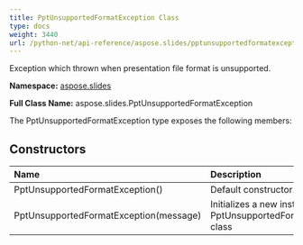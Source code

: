 ```yaml
---
title: PptUnsupportedFormatException Class
type: docs
weight: 3440
url: /python-net/api-reference/aspose.slides/pptunsupportedformatexception/
---
```


Exception which thrown when presentation file format is unsupported.

**Namespace:** [aspose.slides](/slides/python-net/api-reference/aspose.slides/)

**Full Class Name:** aspose.slides.PptUnsupportedFormatException



The PptUnsupportedFormatException type exposes the following members:
## **Constructors**
|**Name**|**Description**|
| :- | :- |
|PptUnsupportedFormatException()|Default constructor.|
|PptUnsupportedFormatException(message)|Initializes a new instance of the PptUnsupportedFormatException class|

